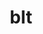---
title: "blt"
layout: cache
categories: [package, develop-2025-04-06]
meta: {"compilers": ["cce@18.0.0", "gcc@11.1.0", "gcc@11.4.0", "gcc@7.3.1", "gcc@7.5.0", "intel-oneapi-compilers@2025.1.0"], "num_specs": 18, "num_specs_by_stack": {"data-vis-sdk": 1, "e4s": 3, "e4s-cray-rhel": 2, "e4s-neoverse-v2": 2, "e4s-oneapi": 2, "e4s-rocm-external": 1, "radiuss": 2, "radiuss-aws": 2, "radiuss-aws-aarch64": 4, "root": 18}, "oss": ["amzn2", "rhel8", "ubuntu18.04", "ubuntu20.04", "ubuntu22.04"], "platforms": ["linux"], "stacks": ["data-vis-sdk", "e4s", "e4s-cray-rhel", "e4s-neoverse-v2", "e4s-oneapi", "e4s-rocm-external", "radiuss", "radiuss-aws", "radiuss-aws-aarch64", "root"], "targets": ["aarch64", "neoverse_v2", "x86_64_v3"], "versions": ["0.4.1", "0.7.0"]}
spec_details: [{"compiler": "gcc@7.3.1", "hash": "6qszhkhdwf76e4jhkt7omd6txw27cbud", "os": "amzn2", "platform": "linux", "size": "-", "stacks": ["radiuss-aws-aarch64", "root"], "target": "aarch64", "variants": ["build_system=generic"], "versions": ["0.7.0"]}, {"compiler": "intel-oneapi-compilers@2025.1.0", "hash": "7ozp2y2foaqvtz34cv27xwjgqgxuyjks", "os": "ubuntu22.04", "platform": "linux", "size": "-", "stacks": ["e4s-oneapi", "root"], "target": "x86_64_v3", "variants": ["build_system=generic"], "versions": ["0.7.0"]}, {"compiler": "gcc@11.4.0", "hash": "c5zbgj65cnjfqfwixm4le5yrtj7gofyn", "os": "ubuntu22.04", "platform": "linux", "size": "-", "stacks": ["e4s", "e4s-rocm-external", "root"], "target": "x86_64_v3", "variants": ["build_system=generic"], "versions": ["0.7.0"]}, {"compiler": "gcc@11.4.0", "hash": "heawzedbkq4po5m6gbkq7htyubcjzz4p", "os": "ubuntu22.04", "platform": "linux", "size": "-", "stacks": ["e4s", "root"], "target": "x86_64_v3", "variants": ["build_system=generic"], "versions": ["0.7.0"]}, {"compiler": "cce@18.0.0", "hash": "lt4nyjfi32l7l2jpqycu3lskdl5xjbyy", "os": "rhel8", "platform": "linux", "size": "-", "stacks": ["e4s-cray-rhel", "root"], "target": "x86_64_v3", "variants": ["build_system=generic"], "versions": ["0.7.0"]}, {"compiler": "gcc@11.4.0", "hash": "nt7rlyupvx7iiw4yurjd2co6rmvgrdhe", "os": "ubuntu22.04", "platform": "linux", "size": "-", "stacks": ["e4s-neoverse-v2", "root"], "target": "neoverse_v2", "variants": ["build_system=generic"], "versions": ["0.7.0"]}, {"compiler": "gcc@7.3.1", "hash": "p3ryhzsagpfpyzvfk6hgayfrqrarmga3", "os": "amzn2", "platform": "linux", "size": "-", "stacks": ["radiuss-aws-aarch64", "root"], "target": "aarch64", "variants": ["build_system=generic"], "versions": ["0.7.0"]}, {"compiler": "gcc@11.4.0", "hash": "pqpit2elyhs2574qq42umuv4zqwul6ti", "os": "ubuntu22.04", "platform": "linux", "size": "-", "stacks": ["e4s", "root"], "target": "x86_64_v3", "variants": ["build_system=generic"], "versions": ["0.4.1"]}, {"compiler": "intel-oneapi-compilers@2025.1.0", "hash": "s547i57mmjyfy56emgn23ee5d6fpzg4z", "os": "ubuntu22.04", "platform": "linux", "size": "-", "stacks": ["e4s-oneapi", "root"], "target": "x86_64_v3", "variants": ["build_system=generic"], "versions": ["0.7.0"]}, {"compiler": "gcc@7.3.1", "hash": "tn567bdcmwzfykfcoa3bwmwtozmqsbvv", "os": "amzn2", "platform": "linux", "size": "-", "stacks": ["radiuss-aws", "root"], "target": "x86_64_v3", "variants": ["build_system=generic"], "versions": ["0.7.0"]}, {"compiler": "gcc@7.5.0", "hash": "um5233ku2mthcqvn3dbqqu346m2k6g52", "os": "ubuntu18.04", "platform": "linux", "size": "-", "stacks": ["radiuss", "root"], "target": "x86_64_v3", "variants": ["build_system=generic"], "versions": ["0.7.0"]}, {"compiler": "gcc@11.4.0", "hash": "uxazx2r4oywf2ixftlkwldrra2dchikt", "os": "ubuntu22.04", "platform": "linux", "size": "-", "stacks": ["e4s-neoverse-v2", "root"], "target": "neoverse_v2", "variants": ["build_system=generic"], "versions": ["0.7.0"]}, {"compiler": "gcc@7.3.1", "hash": "v5e3ygqn776awmmnivp3qbek5yx5h6re", "os": "amzn2", "platform": "linux", "size": "-", "stacks": ["radiuss-aws-aarch64", "root"], "target": "aarch64", "variants": ["build_system=generic"], "versions": ["0.7.0"]}, {"compiler": "gcc@7.3.1", "hash": "wcyhewq2k5jie4wekm36sbmslufg6gv2", "os": "amzn2", "platform": "linux", "size": "-", "stacks": ["radiuss-aws-aarch64", "root"], "target": "neoverse_v2", "variants": ["build_system=generic"], "versions": ["0.7.0"]}, {"compiler": "gcc@7.5.0", "hash": "xr4by4ixrxoxawjtkvmqkkfykzr3j66z", "os": "ubuntu18.04", "platform": "linux", "size": "-", "stacks": ["radiuss", "root"], "target": "x86_64_v3", "variants": ["build_system=generic"], "versions": ["0.7.0"]}, {"compiler": "cce@18.0.0", "hash": "xvpfydupzlpp6m3lpmxaqr5dze5ahiso", "os": "rhel8", "platform": "linux", "size": "-", "stacks": ["e4s-cray-rhel", "root"], "target": "x86_64_v3", "variants": ["build_system=generic"], "versions": ["0.7.0"]}, {"compiler": "gcc@11.1.0", "hash": "yso53pjuq6xlxuhkfca2zvvqs54yuy3y", "os": "ubuntu20.04", "platform": "linux", "size": "-", "stacks": ["data-vis-sdk", "root"], "target": "x86_64_v3", "variants": ["build_system=generic"], "versions": ["0.7.0"]}, {"compiler": "gcc@7.3.1", "hash": "znhxfuhuddnjaunbyqvf7se2xbtth5it", "os": "amzn2", "platform": "linux", "size": "-", "stacks": ["radiuss-aws", "root"], "target": "x86_64_v3", "variants": ["build_system=generic"], "versions": ["0.7.0"]}]
---